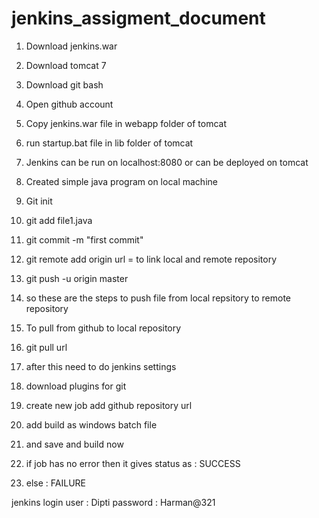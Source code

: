 # jenkins_assigment_document
1. Download jenkins.war
2. Download tomcat 7
3. Download git bash
4. Open github account
5. Copy jenkins.war file in webapp folder of tomcat
6. run startup.bat file in lib folder of tomcat
7. Jenkins can be run on localhost:8080 or can be deployed on tomcat
8. Created simple java program on local machine
9. Git init
10. git add file1.java 
11. git commit -m "first commit"
12. git remote add origin url   = to link local and remote repository
13. git push -u origin master
14. so these are the steps to push file from local repsitory to remote repository
15. To pull from github to local repository
16. git pull url

17. after this need to do jenkins settings
18. download plugins for git
19. create new job add github repository url
20. add build as windows batch file
21. and save and build now
22. if job has no error then it gives status as : SUCCESS
23. else : FAILURE

jenkins login
user : Dipti
password : Harman@321
